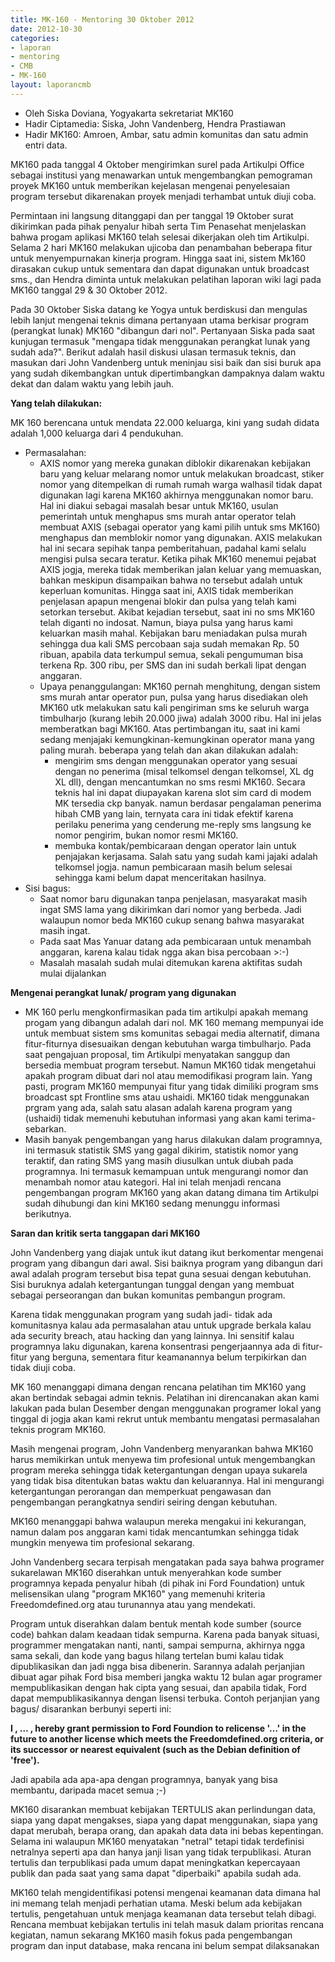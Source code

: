 ```yaml
---
title: MK-160 - Mentoring 30 Oktober 2012
date: 2012-10-30
categories:
- laporan
- mentoring
- CMB
- MK-160
layout: laporancmb
---
```


* Oleh Siska Doviana, Yogyakarta sekretariat MK160
* Hadir Ciptamedia: Siska, John Vandenberg, Hendra Prastiawan
* Hadir MK160: Amroen, Ambar, satu admin komunitas dan satu admin entri data. 

MK160 pada tanggal 4 Oktober mengirimkan surel pada Artikulpi Office sebagai institusi yang menawarkan untuk mengembangkan pemograman proyek MK160 untuk memberikan kejelasan mengenai penyelesaian program tersebut dikarenakan proyek menjadi terhambat untuk diuji coba.

Permintaan ini langsung ditanggapi dan per tanggal 19 Oktober surat dikirimkan pada pihak penyalur hibah serta Tim Penasehat menjelaskan bahwa progam aplikasi MK160 telah selesai dikerjakan oleh tim Artikulpi. Selama 2 hari MK160 melakukan ujicoba dan penambahan beberapa fitur untuk menyempurnakan kinerja program. Hingga saat ini, sistem Mk160 dirasakan cukup untuk sementara dan dapat digunakan untuk broadcast sms., dan Hendra diminta untuk melakukan pelatihan laporan wiki lagi pada MK160 tanggal 29 & 30 Oktober 2012.

Pada 30 Oktober Siska datang ke Yogya untuk berdiskusi dan mengulas lebih lanjut mengenai teknis dimana pertanyaan utama berkisar program (perangkat lunak) MK160 "dibangun dari nol". Pertanyaan Siska pada saat kunjugan termasuk "mengapa tidak menggunakan perangkat lunak yang sudah ada?". Berikut adalah hasil diskusi ulasan termasuk teknis, dan masukan dari John Vandenberg untuk meninjau sisi baik dan sisi buruk apa yang sudah dikembangkan untuk dipertimbangkan dampaknya dalam waktu dekat dan dalam waktu yang lebih jauh. 

**Yang telah dilakukan:**

MK 160 berencana untuk mendata 22.000 keluarga, kini yang sudah didata adalah 1,000 keluarga dari 4 pendukuhan.

* Permasalahan:
  * AXIS nomor yang mereka gunakan diblokir dikarenakan kebijakan baru yang keluar melarang nomor untuk melakukan broadcast, stiker nomor yang ditempelkan di rumah rumah warga walhasil tidak dapat digunakan lagi karena MK160 akhirnya menggunakan nomor baru. Hal ini diakui sebagai masalah besar untuk MK160, usulan pemerintah untuk menghapus sms murah antar operator telah membuat AXIS (sebagai operator yang kami pilih untuk sms MK160) menghapus dan memblokir nomor yang digunakan. AXIS melakukan hal ini secara sepihak tanpa pemberitahuan, padahal kami selalu mengisi pulsa secara teratur. Ketika pihak MK160 menemui pejabat AXIS jogja, mereka tidak memberikan jalan keluar yang memuaskan, bahkan meskipun disampaikan bahwa no tersebut adalah untuk keperluan komunitas. Hingga saat ini, AXIS tidak memberikan penjelasan apapun mengenai blokir dan pulsa yang telah kami setorkan tersebut. Akibat kejadian tersebut, saat ini no sms MK160 telah diganti no indosat. Namun, biaya pulsa yang harus kami keluarkan masih mahal. Kebijakan baru meniadakan pulsa murah sehingga dua kali SMS percobaan saja sudah memakan Rp. 50 ribuan, apabila data terkumpul semua, sekali pengumuman bisa terkena Rp. 300 ribu, per SMS dan ini sudah berkali lipat dengan anggaran.
  * Upaya penanggulangan: MK160 pernah menghitung, dengan sistem sms murah antar operator pun, pulsa yang harus disediakan oleh MK160 utk melakukan satu kali pengiriman sms ke seluruh warga timbulharjo (kurang lebih 20.000 jiwa) adalah 3000 ribu. Hal ini jelas memberatkan bagi MK160. Atas pertimbangan itu, saat ini kami sedang menjajaki kemungkinan-kemungkinan operator mana yang paling murah. beberapa yang telah dan akan dilakukan adalah:
    * mengirim sms dengan menggunakan operator yang sesuai dengan no penerima (misal telkomsel dengan telkomsel, XL dg XL dll), dengan mencantumkan no sms resmi MK160. Secara teknis hal ini dapat diupayakan karena slot sim card di modem MK tersedia ckp banyak. namun berdasar pengalaman penerima hibah CMB yang lain, ternyata cara ini tidak efektif karena perilaku penerima yang cenderung me-reply sms langsung ke nomor pengirim, bukan nomor resmi MK160.
    * membuka kontak/pembicaraan dengan operator lain untuk penjajakan kerjasama. Salah satu yang sudah kami jajaki adalah telkomsel jogja. namun pembicaraan masih belum selesai sehingga kami belum dapat menceritakan hasilnya.
* Sisi bagus:
  * Saat nomor baru digunakan tanpa penjelasan, masyarakat masih ingat SMS lama yang dikirimkan dari nomor yang berbeda. Jadi walaupun nomor beda MK160 cukup senang bahwa masyarakat masih ingat.
  * Pada saat Mas Yanuar datang ada pembicaraan untuk menambah anggaran, karena kalau tidak ngga akan bisa percobaan >:-)
  * Masalah masalah sudah mulai ditemukan karena aktifitas sudah mulai dijalankan	
  
**Mengenai perangkat lunak/ program yang digunakan**

* MK 160 perlu mengkonfirmasikan pada tim artikulpi apakah memang progam yang dibangun adalah dari nol. MK 160 memang mempunyai ide untuk membuat sistem sms komunitas sebagai media alternatif, dimana fitur-fiturnya disesuaikan dengan kebutuhan warga timbulharjo. Pada saat pengajuan proposal, tim Artikulpi menyatakan sanggup dan bersedia membuat program tersebut. Namun MK160 tidak mengetahui apakah program dibuat dari nol atau memodifikasi program lain. Yang pasti, program MK160 mempunyai fitur yang tidak dimiliki program sms broadcast spt Frontline sms atau ushaidi. MK160 tidak menggunakan prgram yang ada, salah satu alasan adalah karena program yang (ushaidi) tidak memenuhi kebutuhan informasi yang akan kami terima-sebarkan.
* Masih banyak pengembangan yang harus dilakukan dalam programnya, ini termasuk statistik SMS yang gagal dikirim, statistik nomor yang teraktif, dan rating SMS yang masih diusulkan untuk diubah pada programnya. Ini termasuk kemampuan untuk mengurangi nomor dan menambah nomor atau kategori. Hal ini telah menjadi rencana pengembangan program MK160 yang akan datang dimana tim Artikulpi sudah dihubungi dan kini MK160 sedang menunggu informasi berikutnya.

**Saran dan kritik serta tanggapan dari MK160**

John Vandenberg yang diajak untuk ikut datang ikut berkomentar mengenai program yang dibangun dari awal. Sisi baiknya program yang dibangun dari awal adalah program tersebut bisa tepat guna sesuai dengan kebutuhan. Sisi buruknya adalah ketergantungan tunggal dengan yang membuat sebagai perseorangan dan bukan komunitas pembangun program.

Karena tidak menggunakan program yang sudah jadi- tidak ada komunitasnya kalau ada permasalahan atau untuk upgrade berkala kalau ada security breach, atau hacking dan yang lainnya. Ini sensitif kalau programnya laku digunakan, karena konsentrasi pengerjaannya ada di fitur-fitur yang berguna, sementara fitur keamanannya belum terpikirkan dan tidak diuji coba.

MK 160 menanggapi dimana dengan rencana pelatihan tim MK160 yang akan bertindak sebagai admin teknis. Pelatihan ini direncanakan akan kami lakukan pada bulan Desember dengan menggunakan programer lokal yang tinggal di jogja akan kami rekrut untuk membantu mengatasi permasalahan teknis program MK160.

Masih mengenai program, John Vandenberg menyarankan bahwa MK160 harus memikirkan untuk menyewa tim profesional untuk mengembangkan program mereka sehingga tidak ketergantungan dengan upaya sukarela yang tidak bisa ditentukan batas waktu dan keluarannya. Hal ini mengurangi ketergantungan perorangan dan memperkuat pengawasan dan pengembangan perangkatnya sendiri seiring dengan kebutuhan.

MK160 menanggapi bahwa walaupun mereka mengakui ini kekurangan, namun dalam pos anggaran kami tidak mencantumkan sehingga tidak mungkin menyewa tim profesional sekarang.

John Vandenberg secara terpisah mengatakan pada saya bahwa programer sukarelawan MK160 diserahkan untuk menyerahkan kode sumber programnya kepada penyalur hibah (di pihak ini Ford Foundation) untuk melisensikan ulang "program MK160" yang memenuhi kriteria Freedomdefined.org atau turunannya atau yang mendekati.

Program untuk diserahkan dalam bentuk mentah kode sumber (source code) bahkan dalam keadaan tidak sempurna. Karena pada banyak situasi, programmer mengatakan nanti, nanti, sampai sempurna, akhirnya ngga sama sekali, dan kode yang bagus hilang tertelan bumi kalau tidak dipublikasikan dan jadi ngga bisa dibenerin. Sarannya adalah perjanjian dibuat agar pihak Ford bisa memberi jangka waktu 12 bulan agar programer mempublikasikan dengan hak cipta yang sesuai, dan apabila tidak, Ford dapat mempublikasikannya dengan lisensi terbuka. Contoh perjanjian yang bagus/ disarankan berbunyi seperti ini: 

**<mulai>
I , … , hereby grant permission to Ford Foundion to relicense '…'  in the future to another license which meets the Freedomdefined.org
criteria, or its successor or nearest equivalent (such as the Debian definition of 'free').
</selesai>**

Jadi apabila ada apa-apa dengan programnya, banyak yang bisa membantu, daripada macet semua ;-)

MK160 disarankan membuat kebijakan TERTULIS akan perlindungan data, siapa yang dapat mengakses, siapa yang dapat menggunakan, siapa yang dapat merubah, berapa orang, dan apakah data data ini bebas kepentingan. Selama ini walaupun MK160 menyatakan "netral" tetapi tidak terdefinisi netralnya seperti apa dan hanya janji lisan yang tidak terpublikasi. Aturan tertulis dan terpublikasi pada umum dapat meningkatkan kepercayaan publik dan pada saat yang sama dapat "diperbaiki" apabila sudah ada.

MK160 telah mengidentifikasi potensi mengenai keamanan data dimana hal ini memang telah menjadi perhatian utama. Meski belum ada kebijakan tertulis, pengetahuan untuk menjaga keamanan data tersebut telah dibagi. Rencana membuat kebijakan tertulis ini telah masuk dalam prioritas rencana kegiatan, namun sekarang MK160 masih fokus pada pengembangan program dan input database, maka rencana ini belum sempat dilaksanakan
